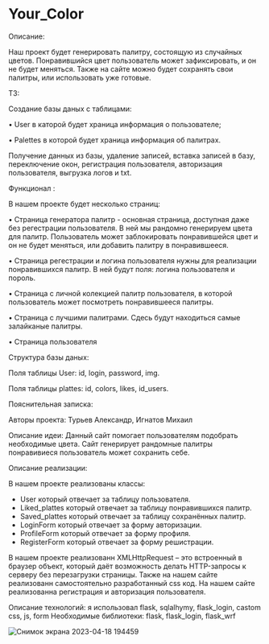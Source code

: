# Your_Color

Описание:

Наш проект будет генерировать палитру, состоящую из случайных цветов. Понравившийся цвет пользователь может зафиксировать, и он не будет меняться. Также на сайте можно будет сохранять свои палитры, или использовать уже готовые.

ТЗ:

Создание базы даных с таблицами: 

• User в каторой будет храница информация о пользователе;

• Palettes в которой будет храница информация об палитрах.

Получение данных из базы, удаление записей, вставка записей в базу, переключение окон, регистрация пользователя, авторизация пользователя, выгрузка логов и txt.

Функционал :

В нашем проекте будет несколько страниц:

• Страница генератора палитр - основная страница, доступная даже без регестрации пользователя. В ней мы рандомно генерируем цвета для палитр. Пользователь может заблокировать понравившейся цвет и он не будет меняться, или добавить палитру в понравившееся.

• Страница регестрации и логина пользователя нужны для реализации понравившихся палитр. В ней будут поля: логина пользователя и пороль.

• Страница с личной колекцией палитр пользователя, в которой пользователь может посмотреть понравившееся палитры.

• Страница с лучшими палитрами. Сдесь будут находиться самые залайканые палитры.

• Страница пользователя

Структура базы даных:

Поля таблицы User: id, login, password, img.

Поля таблицы plattes: id, colors, likes, id_users.



Пояснительная записка:

Авторы проекта: Турьев Александр, Игнатов Михаил

Описание идеи: Данный сайт помогает пользователям подобрать необходимые цвета. Сайт генерирует рандомные палитры понравивиеся пользователь может сохранить себе.

Описание реализации: 

В нашем проекте реализованы классы: 
- User который отвечает за таблицу пользователя.
- Liked_plattes который отвечает за таблицу понравившихся палитр.
- Saved_plattes который отвечает за таблицу сохранённых палитр.
- LoginForm который отвечает за форму авторизации.
- ProfileForm который отвечает за форму профиля.
- RegisterForm который отвечает за форму решистрации.

В нашем проекте реализованн XMLHttpRequest – это встроенный в браузер объект, который даёт возможность делать HTTP-запросы к серверу без перезагрузки страницы. Также на нашем сайте реализованн самостоятельно разработанный css код. На нашем сайте реализованна регистрация и авторизация пользователя.

Описание технологий: я использовал flask, sqlalhymy, flask_login, castom css, js, form
Необходимые библиотеки: flask, flask_login, flask_wrf



![Снимок экрана 2023-04-18 194459](https://user-images.githubusercontent.com/118548569/232847183-fb8e932c-bb4c-44b0-89f4-3a55fe4385c8.png)
